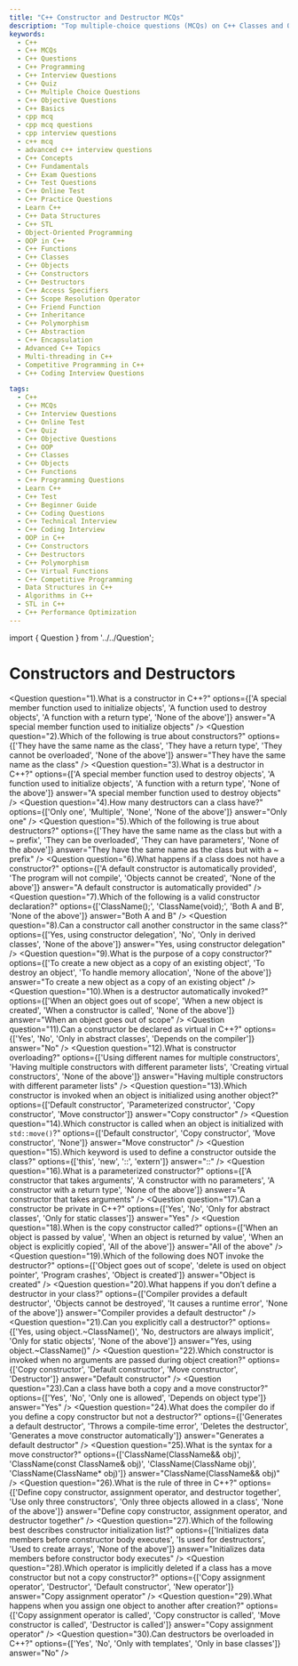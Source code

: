 ```yaml
---
title: "C++ Constructor and Destructor MCQs"
description: "Top multiple-choice questions (MCQs) on C++ Classes and Objects for interview preparation. Covers constructors, access specifiers, friend functions, and object creation."
keywords:
  - C++
  - C++ MCQs
  - C++ Questions
  - C++ Programming
  - C++ Interview Questions
  - C++ Quiz
  - C++ Multiple Choice Questions
  - C++ Objective Questions
  - C++ Basics
  - cpp mcq
  - cpp mcq questions
  - cpp interview questions
  - c++ mcq
  - advanced c++ interview questions
  - C++ Concepts
  - C++ Fundamentals
  - C++ Exam Questions
  - C++ Test Questions
  - C++ Online Test
  - C++ Practice Questions
  - Learn C++
  - C++ Data Structures
  - C++ STL
  - Object-Oriented Programming
  - OOP in C++
  - C++ Functions
  - C++ Classes
  - C++ Objects
  - C++ Constructors
  - C++ Destructors
  - C++ Access Specifiers
  - C++ Scope Resolution Operator
  - C++ Friend Function
  - C++ Inheritance
  - C++ Polymorphism
  - C++ Abstraction
  - C++ Encapsulation
  - Advanced C++ Topics
  - Multi-threading in C++
  - Competitive Programming in C++
  - C++ Coding Interview Questions

tags:
  - C++
  - C++ MCQs
  - C++ Interview Questions
  - C++ Online Test
  - C++ Quiz
  - C++ Objective Questions
  - C++ OOP
  - C++ Classes
  - C++ Objects
  - C++ Functions
  - C++ Programming Questions
  - Learn C++
  - C++ Test
  - C++ Beginner Guide
  - C++ Coding Questions
  - C++ Technical Interview
  - C++ Coding Interview
  - OOP in C++
  - C++ Constructors
  - C++ Destructors
  - C++ Polymorphism
  - C++ Virtual Functions
  - C++ Competitive Programming
  - Data Structures in C++
  - Algorithms in C++
  - STL in C++
  - C++ Performance Optimization
---
```

import { Question } from '../../Question';

# Constructors and Destructors

<Question
  question="1).What is a constructor in C++?"
  options={['A special member function used to initialize objects', 'A function used to destroy objects', 'A function with a return type', 'None of the above']}
  answer="A special member function used to initialize objects"
/>
<Question
  question="2).Which of the following is true about constructors?"
  options={['They have the same name as the class', 'They have a return type', 'They cannot be overloaded', 'None of the above']}
  answer="They have the same name as the class"
/>
<Question
  question="3).What is a destructor in C++?"
  options={['A special member function used to destroy objects', 'A function used to initialize objects', 'A function with a return type', 'None of the above']}
  answer="A special member function used to destroy objects"
/>
<Question
  question="4).How many destructors can a class have?"
  options={['Only one', 'Multiple', 'None', 'None of the above']}
  answer="Only one"
/>
<Question
  question="5).Which of the following is true about destructors?"
  options={['They have the same name as the class but with a ~ prefix', 'They can be overloaded', 'They can have parameters', 'None of the above']}
  answer="They have the same name as the class but with a ~ prefix"
/>
<Question
  question="6).What happens if a class does not have a constructor?"
  options={['A default constructor is automatically provided', 'The program will not compile', 'Objects cannot be created', 'None of the above']}
  answer="A default constructor is automatically provided"
/>
<Question
  question="7).Which of the following is a valid constructor declaration?"
  options={['ClassName();', 'ClassName(void);', 'Both A and B', 'None of the above']}
  answer="Both A and B"
/>
<Question
  question="8).Can a constructor call another constructor in the same class?"
  options={['Yes, using constructor delegation', 'No', 'Only in derived classes', 'None of the above']}
  answer="Yes, using constructor delegation"
/>
<Question
  question="9).What is the purpose of a copy constructor?"
  options={['To create a new object as a copy of an existing object', 'To destroy an object', 'To handle memory allocation', 'None of the above']}
  answer="To create a new object as a copy of an existing object"
/>
<Question
  question="10).When is a destructor automatically invoked?"
  options={['When an object goes out of scope', 'When a new object is created', 'When a constructor is called', 'None of the above']}
  answer="When an object goes out of scope"
/>
<Question
  question="11).Can a constructor be declared as virtual in C++?"
  options={['Yes', 'No', 'Only in abstract classes', 'Depends on the compiler']}
  answer="No"
/>
<Question
  question="12).What is constructor overloading?"
  options={['Using different names for multiple constructors', 'Having multiple constructors with different parameter lists', 'Creating virtual constructors', 'None of the above']}
  answer="Having multiple constructors with different parameter lists"
/>
<Question
  question="13).Which constructor is invoked when an object is initialized using another object?"
  options={['Default constructor', 'Parameterized constructor', 'Copy constructor', 'Move constructor']}
  answer="Copy constructor"
/>
<Question
  question="14).Which constructor is called when an object is initialized with `std::move()`?"
  options={['Default constructor', 'Copy constructor', 'Move constructor', 'None']}
  answer="Move constructor"
/>
<Question
  question="15).Which keyword is used to define a constructor outside the class?"
  options={['this', 'new', '::', 'extern']}
  answer="::"
/>
<Question
  question="16).What is a parameterized constructor?"
  options={['A constructor that takes arguments', 'A constructor with no parameters', 'A constructor with a return type', 'None of the above']}
  answer="A constructor that takes arguments"
/>
<Question
  question="17).Can a constructor be private in C++?"
  options={['Yes', 'No', 'Only for abstract classes', 'Only for static classes']}
  answer="Yes"
/>
<Question
  question="18).When is the copy constructor called?"
  options={['When an object is passed by value', 'When an object is returned by value', 'When an object is explicitly copied', 'All of the above']}
  answer="All of the above"
/>
<Question
  question="19).Which of the following does NOT invoke the destructor?"
  options={['Object goes out of scope', 'delete is used on object pointer', 'Program crashes', 'Object is created']}
  answer="Object is created"
/>
<Question
  question="20).What happens if you don’t define a destructor in your class?"
  options={['Compiler provides a default destructor', 'Objects cannot be destroyed', 'It causes a runtime error', 'None of the above']}
  answer="Compiler provides a default destructor"
/>
<Question
  question="21).Can you explicitly call a destructor?"
  options={['Yes, using object.~ClassName()', 'No, destructors are always implicit', 'Only for static objects', 'None of the above']}
  answer="Yes, using object.~ClassName()"
/>
<Question
  question="22).Which constructor is invoked when no arguments are passed during object creation?"
  options={['Copy constructor', 'Default constructor', 'Move constructor', 'Destructor']}
  answer="Default constructor"
/>
<Question
  question="23).Can a class have both a copy and a move constructor?"
  options={['Yes', 'No', 'Only one is allowed', 'Depends on object type']}
  answer="Yes"
/>
<Question
  question="24).What does the compiler do if you define a copy constructor but not a destructor?"
  options={['Generates a default destructor', 'Throws a compile-time error', 'Deletes the destructor', 'Generates a move constructor automatically']}
  answer="Generates a default destructor"
/>
<Question
  question="25).What is the syntax for a move constructor?"
  options={['ClassName(ClassName&& obj)', 'ClassName(const ClassName& obj)', 'ClassName(ClassName obj)', 'ClassName(ClassName* obj)']}
  answer="ClassName(ClassName&& obj)"
/>
<Question
  question="26).What is the rule of three in C++?"
  options={['Define copy constructor, assignment operator, and destructor together', 'Use only three constructors', 'Only three objects allowed in a class', 'None of the above']}
  answer="Define copy constructor, assignment operator, and destructor together"
/>
<Question
  question="27).Which of the following best describes constructor initialization list?"
  options={['Initializes data members before constructor body executes', 'Is used for destructors', 'Used to create arrays', 'None of the above']}
  answer="Initializes data members before constructor body executes"
/>
<Question
  question="28).Which operator is implicitly deleted if a class has a move constructor but not a copy constructor?"
  options={['Copy assignment operator', 'Destructor', 'Default constructor', 'New operator']}
  answer="Copy assignment operator"
/>
<Question
  question="29).What happens when you assign one object to another after creation?"
  options={['Copy assignment operator is called', 'Copy constructor is called', 'Move constructor is called', 'Destructor is called']}
  answer="Copy assignment operator"
/>
<Question
  question="30).Can destructors be overloaded in C++?"
  options={['Yes', 'No', 'Only with templates', 'Only in base classes']}
  answer="No"
/>
